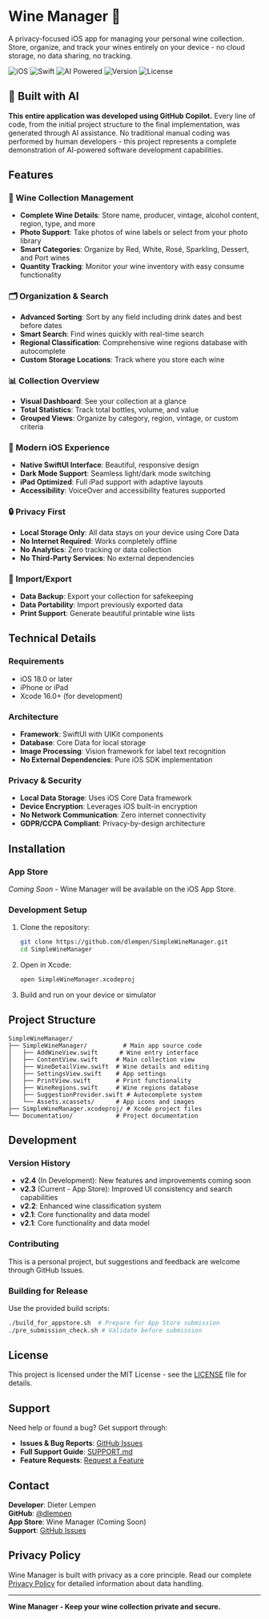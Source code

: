 # Wine Manager 🍷

A privacy-focused iOS app for managing your personal wine collection. Store, organize, and track your wines entirely on your device - no cloud storage, no data sharing, no tracking.

![iOS](https://img.shields.io/badge/iOS-18.0+-blue.svg)
![Swift](https://img.shields.io/badge/Swift-5.0+-orange.svg)
![AI Powered](https://img.shields.io/badge/Built%20with-GitHub%20Copilot-purple.svg)
![Version](https://img.shields.io/badge/Version-2.4%20Dev-orange.svg)
![License](https://img.shields.io/badge/License-MIT-green.svg)

## 🤖 Built with AI

**This entire application was developed using GitHub Copilot.** Every line of code, from the initial project structure to the final implementation, was generated through AI assistance. No traditional manual coding was performed by human developers - this project represents a complete demonstration of AI-powered software development capabilities.

## Features

### 🍾 Wine Collection Management
- **Complete Wine Details**: Store name, producer, vintage, alcohol content, region, type, and more
- **Photo Support**: Take photos of wine labels or select from your photo library
- **Smart Categories**: Organize by Red, White, Rosé, Sparkling, Dessert, and Port wines
- **Quantity Tracking**: Monitor your wine inventory with easy consume functionality

### 🗂️ Organization & Search
- **Advanced Sorting**: Sort by any field including drink dates and best before dates
- **Smart Search**: Find wines quickly with real-time search
- **Regional Classification**: Comprehensive wine regions database with autocomplete
- **Custom Storage Locations**: Track where you store each wine

### 📊 Collection Overview
- **Visual Dashboard**: See your collection at a glance
- **Total Statistics**: Track total bottles, volume, and value
- **Grouped Views**: Organize by category, region, vintage, or custom criteria

### 📱 Modern iOS Experience
- **Native SwiftUI Interface**: Beautiful, responsive design
- **Dark Mode Support**: Seamless light/dark mode switching
- **iPad Optimized**: Full iPad support with adaptive layouts
- **Accessibility**: VoiceOver and accessibility features supported

### 🔒 Privacy First
- **Local Storage Only**: All data stays on your device using Core Data
- **No Internet Required**: Works completely offline
- **No Analytics**: Zero tracking or data collection
- **No Third-Party Services**: No external dependencies

### 📄 Import/Export
- **Data Backup**: Export your collection for safekeeping
- **Data Portability**: Import previously exported data
- **Print Support**: Generate beautiful printable wine lists

## Technical Details

### Requirements
- iOS 18.0 or later
- iPhone or iPad
- Xcode 16.0+ (for development)

### Architecture
- **Framework**: SwiftUI with UIKit components
- **Database**: Core Data for local storage
- **Image Processing**: Vision framework for label text recognition
- **No External Dependencies**: Pure iOS SDK implementation

### Privacy & Security
- **Local Data Storage**: Uses iOS Core Data framework
- **Device Encryption**: Leverages iOS built-in encryption
- **No Network Communication**: Zero internet connectivity
- **GDPR/CCPA Compliant**: Privacy-by-design architecture

## Installation

### App Store
*Coming Soon* - Wine Manager will be available on the iOS App Store.

### Development Setup
1. Clone the repository:
   ```bash
   git clone https://github.com/dlempen/SimpleWineManager.git
   cd SimpleWineManager
   ```

2. Open in Xcode:
   ```bash
   open SimpleWineManager.xcodeproj
   ```

3. Build and run on your device or simulator

## Project Structure

```
SimpleWineManager/
├── SimpleWineManager/          # Main app source code
│   ├── AddWineView.swift      # Wine entry interface
│   ├── ContentView.swift     # Main collection view
│   ├── WineDetailView.swift  # Wine details and editing
│   ├── SettingsView.swift    # App settings
│   ├── PrintView.swift       # Print functionality
│   ├── WineRegions.swift     # Wine regions database
│   ├── SuggestionProvider.swift # Autocomplete system
│   └── Assets.xcassets/      # App icons and images
├── SimpleWineManager.xcodeproj/ # Xcode project files
└── Documentation/            # Project documentation
```

## Development

### Version History
- **v2.4** (In Development): New features and improvements coming soon
- **v2.3** (Current - App Store): Improved UI consistency and search capabilities
- **v2.2**: Enhanced wine classification system
- **v2.1**: Core functionality and data model
- **v2.1**: Core functionality and data model

### Contributing
This is a personal project, but suggestions and feedback are welcome through GitHub Issues.

### Building for Release
Use the provided build scripts:
```bash
./build_for_appstore.sh  # Prepare for App Store submission
./pre_submission_check.sh # Validate before submission
```

## License

This project is licensed under the MIT License - see the [LICENSE](LICENSE) file for details.

## Support

Need help or found a bug? Get support through:
- **Issues & Bug Reports**: [GitHub Issues](https://github.com/dlempen/SimpleWineManager/issues)
- **Full Support Guide**: [SUPPORT.md](SUPPORT.md)
- **Feature Requests**: [Request a Feature](https://github.com/dlempen/SimpleWineManager/issues/new)

## Contact

**Developer**: Dieter Lempen  
**GitHub**: [@dlempen](https://github.com/dlempen)  
**App Store**: Wine Manager (Coming Soon)  
**Support**: [GitHub Issues](https://github.com/dlempen/SimpleWineManager/issues)

## Privacy Policy

Wine Manager is built with privacy as a core principle. Read our complete [Privacy Policy](Privacy_Policy.md) for detailed information about data handling.

---

**Wine Manager - Keep your wine collection private and secure.**